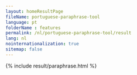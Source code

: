 ```yaml
---
layout: homeResultPage
fileName: portuguese-paraphrase-tool
language: pt
folderName : features
permalink: /nl/portuguese-paraphrase-tool/result
lang: nl
nointernationalization: true
sitemap: false
---
```

{% include result/paraphrase.html %}

<script src="/js/result/paraprashing.js" data-foldername="{{page.folderName}}" data-lang="{{page.lang}}"></script>
